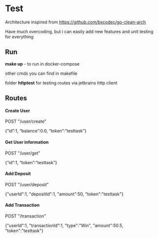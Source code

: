 # Test

Architecture inspired from https://github.com/bxcodec/go-clean-arch

Have much overcoding, but i can easily add new features and unit testing for everything

## Run

**make up** - to run in docker-compose

other cmds you can find in makefile

folder **httptest** for testing routes via jetbrains http client

## Routes

#### Create User

POST "/user/create"

{“id”:1, “balance”:0.0, “token”:”testtask”}



#### Get User information
POST "/user/get"

{“id”:1, “token”:”testtask”}



#### Add Deposit
POST "/user/deposit"

{"userId":1, "depositId":1, "amount":50, "token":"testtask"}



#### Add Transaction
POST "/transaction"

{"userId":1, "transactionId":1, "type":"Win", "amount":50.5, "token":"testtask"}
